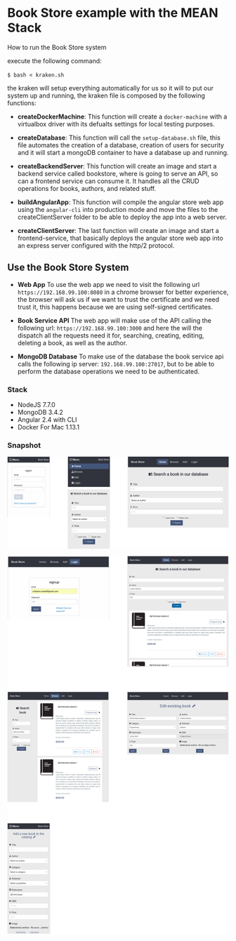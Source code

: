 # Book Store example with the MEAN Stack

How to run the Book Store system

execute the following command:

`$ bash < kraken.sh`

the kraken will setup everything automatically for us so it will to put our system up and running, the kraken file is composed by the following functions:

- **createDockerMachine**: This function will create a `docker-machine` with a virtualbox driver with its defualts settings for local testing purposes.

- **createDatabase**: This function will call the `setup-database.sh` file, this file automates the creation of a database, creation of users for security and it will start a mongoDB container to have a database up and running.

- **createBackendServer**: This function will create an image and start a backend service called bookstore, where is going to serve an API, so can a frontend service can consume it. It handles all the CRUD operations for books, authors, and related stuff.

- **buildAngularApp**: This function will compile the angular store web app using the `angular-cli` into production mode and move the files to the createClientServer folder to be able to deploy the app into a web server.

- **createClientServer**: The last function will create an image and start a frontend-service, that basically deploys the angular store web app into an express server configured with the http/2 protocol.

## Use the Book Store System
- **Web App**
To use the web app we need to visit the following url `https://192.168.99.100:8080` in a chrome browser for better experience, the browser will ask us if we want to trust the certificate and we need trust it, this happens because we are using self-signed certificates.

- **Book Service API**
The web app will make use of the API calling the following url: `https://192.168.99.100:3000` and here the will the dispatch all the requests need it for, searching, creating, editing, deleting a book, as well as the author.

- **MongoDB Database**
To make use of the database the book service api calls the following ip server: `192.168.99.100:27017`, but to be able to perform the database operations we need to be authenticated.

### Stack
- NodeJS 7.7.0
- MongoDB 3.4.2
- Angular 2.4 with CLI
- Docker For Mac 1.13.1

### Snapshot

![](./Snapshots.png)

![](./Snapshots2.png)
